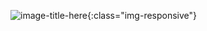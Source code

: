 
![image-title-here](https://image.noelshack.com/fichiers/2019/10/4/1551973919-1455918-594053977332074-1217344421-n.jpg){:class="img-responsive"}
